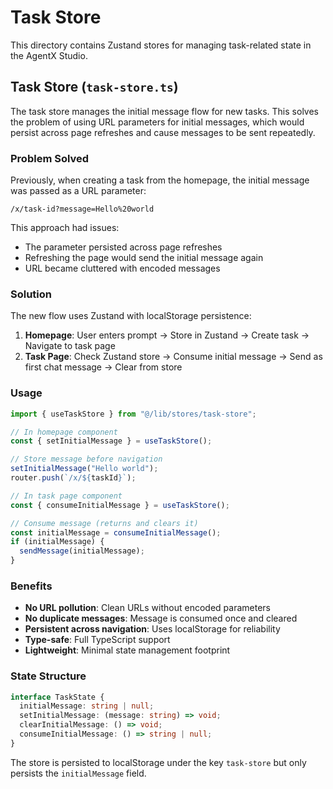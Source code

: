 # Task Store

This directory contains Zustand stores for managing task-related state in the AgentX Studio.

## Task Store (`task-store.ts`)

The task store manages the initial message flow for new tasks. This solves the problem of using URL parameters for initial messages, which would persist across page refreshes and cause messages to be sent repeatedly.

### Problem Solved

Previously, when creating a task from the homepage, the initial message was passed as a URL parameter:

```
/x/task-id?message=Hello%20world
```

This approach had issues:

- The parameter persisted across page refreshes
- Refreshing the page would send the initial message again
- URL became cluttered with encoded messages

### Solution

The new flow uses Zustand with localStorage persistence:

1. **Homepage**: User enters prompt → Store in Zustand → Create task → Navigate to task page
2. **Task Page**: Check Zustand store → Consume initial message → Send as first chat message → Clear from store

### Usage

```typescript
import { useTaskStore } from "@/lib/stores/task-store";

// In homepage component
const { setInitialMessage } = useTaskStore();

// Store message before navigation
setInitialMessage("Hello world");
router.push(`/x/${taskId}`);

// In task page component
const { consumeInitialMessage } = useTaskStore();

// Consume message (returns and clears it)
const initialMessage = consumeInitialMessage();
if (initialMessage) {
  sendMessage(initialMessage);
}
```

### Benefits

- **No URL pollution**: Clean URLs without encoded parameters
- **No duplicate messages**: Message is consumed once and cleared
- **Persistent across navigation**: Uses localStorage for reliability
- **Type-safe**: Full TypeScript support
- **Lightweight**: Minimal state management footprint

### State Structure

```typescript
interface TaskState {
  initialMessage: string | null;
  setInitialMessage: (message: string) => void;
  clearInitialMessage: () => void;
  consumeInitialMessage: () => string | null;
}
```

The store is persisted to localStorage under the key `task-store` but only persists the `initialMessage` field.
